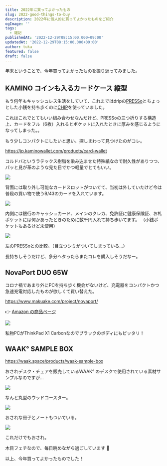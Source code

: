 ```yaml
---
title: 2022年に買ってよかったもの
slug: 2022-good-things-to-buy
description: 2022年に個人的に買ってよかったものをご紹介
ogImage: ''
tags:
  - 雑記
publishedAt: '2022-12-29T08:15:00.000+09:00'
updatedAt: '2022-12-29T08:15:00.000+09:00'
author: tuka
featured: false
draft: false
---
```


年末ということで、今年買ってよかったものを振り返ってみました。

## KAMINO コインも入るカードケース 縦型

もう何年もキャッシュレス生活をしていて、これまではdripの[PRESSo](https://drip.base.shop/items/28275632)とちょっとした小銭を持ち歩くのに[CHIP](https://drip.base.shop/items/22403051)を使っていました。

これはこれでとてもいい組み合わせなんだけど、PRESSoの三つ折りする構造上、カードをフル（6枚）入れるとポケットに入れたときに厚みを感じるようになってしまった。。

もう少しコンパクトにしたいと思い、探しまわって見つけたのがコレ。

https://jp.kaminowallet.com/products/card-wallet

コルドバというラテックス樹脂を染み込ませた特殊紙なので耐久性がありつつ、パッと見が革のような見た目でかつ軽量でとてもいい。

![](/uploads/images/2022-12-29_004243296.jpg)

背面には取り外し可能なカードスロットがついてて、当初は外していたけど今は普段の買い物で使うB/43のカードを入れています。

![](/uploads/images/2022-12-29_004350164.jpg)

内側には銀行のキャッシュカード、メインのクレカ、免許証に健康保険証、お札ポケットには何かあったときのために数千円入れて持ち歩いてます。
（小銭ポケットもあるけど未使用）

![](/uploads/images/2022-12-29_004205445.jpg)

左のPRESSoとの比較。（目立つシミがついてしまっている…）

長持ちしそうだけど、多分ヘタったらまたコレを購入しそうだなー。

## NovaPort DUO 65W

コロナ禍であまり外にPCを持ち歩く機会がないけど、充電器をコンパクトかつ急速充電対応したものが欲しくて買い替えた。

https://www.makuake.com/project/novaport/

:point_right: [Amazon の商品ページ](https://amzn.to/3YSmaqu)

![](/uploads/images/2022-12-29_012314937.jpg)

私物PCがThinkPad X1 Carbonなのでブラックのボディにもピッタリ！

## WAAK° SAMPLE BOX

https://waak.space/products/waak-sample-box

おされデスク・チェアを販売しているWAAK° のデスクで使用されている素材サンプルなのですが…

![](/uploads/images/2022-12-29_104903880.jpg)

なんと丸型のウッドコースター。

![](/uploads/images/2022-12-29_104812113.jpg)

おされな冊子とノートもついている。

![](/uploads/images/2022-12-29_105144476.jpg)

これだけでもおされ。

木目フェチなので、毎日眺めながら過ごしています :eyes:

以上、今年買ってよかったものでした！
